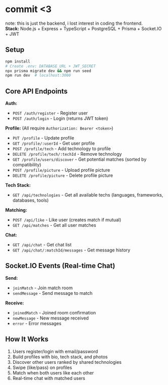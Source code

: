 ﻿# commit <3

note: this is just the backend, i lost interest in coding the frontend. <br />
**Stack:** Node.js + Express + TypeScript + PostgreSQL + Prisma + Socket.IO + JWT

## Setup

```bash
npm install
# Create .env: DATABASE_URL + JWT_SECRET
npx prisma migrate dev && npm run seed
npm run dev  # localhost:3000
```

## Core API Endpoints

**Auth:**

- `POST /auth/register` - Register user
- `POST /auth/login` - Login (returns JWT token)

**Profile:** (All require `Authorization: Bearer <token>`)

- `PUT /profile` - Update profile
- `GET /profile/:userId` - Get user profile
- `POST /profile/tech` - Add technology to profile
- `DELETE /profile/tech/:techId` - Remove technology
- `GET /profile/users/discover` - Get potential matches (sorted by compatibility)
- `POST /profile/picture` - Upload profile picture
- `DELETE /profile/picture` - Delete profile picture

**Tech Stack:**

- `GET /api/technologies` - Get all available techs (languages, frameworks, databases, tools)

**Matching:**

- `POST /api/like` - Like user (creates match if mutual)
- `GET /api/matches` - Get all user matches

**Chat:**

- `GET /api/chat` - Get chat list
- `GET /api/chat/:matchId/messages` - Get message history

## Socket.IO Events (Real-time Chat)

**Send:**

- `joinMatch` - Join match room
- `sendMessage` - Send message to match

**Receive:**

- `joinedMatch` - Joined room confirmation
- `newMessage` - New message received
- `error` - Error messages

## How It Works

1. Users register/login with email/password
2. Build profiles with bio, tech stack, and photos
3. Discover other users ranked by shared technologies
4. Swipe (like/pass) on profiles
5. Match when both users like each other
6. Real-time chat with matched users


